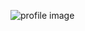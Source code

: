 ![profile image](https://avatars.githubusercontent.com/u/88326474?s=400&u=b77ce1dcb22e7ede7b1161da777298d7edaa3607&v=4)
